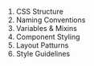 1. CSS Structure
2. Naming Conventions
3. Variables & Mixins
4. Component Styling
5. Layout Patturns
6. Style Guidelines